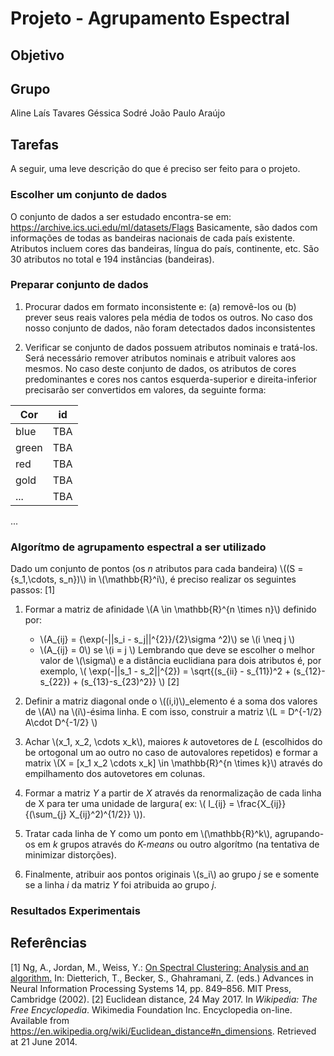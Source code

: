 # Projeto - Agrupamento Espectral

## Objetivo

## Grupo
Aline Laís Tavares
Géssica Sodré
João Paulo Araújo

## Tarefas
A seguir, uma leve descrição do que é preciso ser feito para o projeto.

### Escolher um conjunto de dados
O conjunto de dados a ser estudado encontra-se em: https://archive.ics.uci.edu/ml/datasets/Flags
Basicamente, são dados com informações de todas as bandeiras nacionais de cada país existente. Atributos incluem cores das bandeiras, língua do país, continente, etc. São 30 atributos no total e 194 instâncias (bandeiras).

### Preparar conjunto de dados
1. Procurar dados em formato inconsistente e: (a) removê-los ou (b) prever seus reais valores pela média de todos os outros. 
No caso dos nosso conjunto de dados, não foram detectados dados inconsistentes

2. Verificar se conjunto de dados possuem atributos nominais e tratá-los.
Será necessário remover atributos nominais e atribuit valores aos mesmos. 
No caso deste conjunto de dados, os atributos de cores predominantes e cores nos cantos esquerda-superior e direita-inferior precisarão ser convertidos em valores, da seguinte forma:

| Cor  |  id |
| ---  | --- |
|blue  | TBA |
|green | TBA |
| red  | TBA |
| gold | TBA |
| ...  | TBA |

...


### Algorítmo de agrupamento espectral a ser utilizado
Dado um conjunto de pontos (os _n_ atributos para cada bandeira) \\((S = {s_1,\cdots, s_n})\\) in \\(\mathbb{R}^i\\), é preciso realizar os seguintes passos: [1]
1. Formar a matriz de afinidade \\(A \in \mathbb{R}^{n \times n}\\) definido por:
	* \\(A_{ij} = {\exp(-||s_i - s_j||^{2}}/{2}\sigma ^2)\\) se \\(i \neq j \\) 
	* \\(A_{ij} = 0\\) se \\(i = j \\) 
Lembrando que deve se escolher o melhor valor de \\(\sigma\\) e a distância euclidiana para dois atributos é, por exemplo, \\( \exp(-||s_1 - s_2||^{2}) = \sqrt{(s_{ii} - s_{11})^2 + (s_{12}-s_{22}) + (s_{13}-s_{23)^2}} \\) [2]

2. Definir a matriz diagonal onde o \\((i,i)\\)_elemento é a soma dos valores de \\(A\\) na \\(i\\)-ésima linha. E com isso, construir a matriz \\(L = D^{-1/2} A\cdot D^{-1/2} \\)

3. Achar \\(x_1, x_2, \cdots x_k\\), maiores _k_ autovetores de _L_ (escolhidos do be ortogonal um ao outro no caso de autovalores repetidos) e formar a matrix \\(X = [x_1 x_2 \cdots x_k] \in \mathbb{R}^{n \times k}\\) através do empilhamento dos autovetores em colunas.

4. Formar a matriz _Y_ a partir de _X_ através da renormalização  de cada linha de X para ter uma unidade de largura( ex: \\( I_{ij} = \frac{X_{ij}}{(\sum_{j} X_{ij}^2)^{1/2}} \\)).

5. Tratar cada linha de Y como um ponto em \\(\mathbb{R}^k\\), agrupando-os em _k_ grupos através do _K-means_ ou outro algorítmo (na tentativa de minimizar distorções).

6. Finalmente, atribuir aos pontos originais \\(s_i\\) ao grupo _j_ se e somente se a linha _i_ da matriz _Y_ foi atribuida ao grupo _j_.


### Resultados Experimentais


## Referências
[1] Ng, A., Jordan, M., Weiss, Y.: [On Spectral Clustering: Analysis and an algorithm.](https://www.cs.cmu.edu/~efros/courses/LBMV07/Papers/ng-nips-01.pdf) In: Dietterich, T., Becker, S., Ghahramani, Z. (eds.) Advances in Neural Information Processing Systems 14, pp. 849–856. MIT Press, Cambridge (2002).
[2] Euclidean distance, 24 May 2017. In _Wikipedia: The Free Encyclopedia_. Wikimedia Foundation Inc. Encyclopedia on-line. Available from https://en.wikipedia.org/wiki/Euclidean_distance#n_dimensions. Retrieved at 21 June 2014.